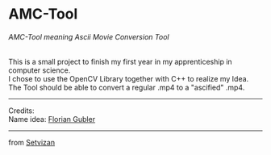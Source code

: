 # AMC-Tool
###### AMC-Tool meaning Ascii Movie Conversion Tool

This is a small project to finish my first year in my apprenticeship in computer science. <br>
I chose to use the OpenCV Library together with C++ to realize my Idea.<br>
The Tool should be able to convert a regular .mp4 to a "ascified" .mp4.<br>

-----------------------------------------------------------------
Credits: <br>
Name idea: [Florian Gubler](https://github.com/FlorianGubler) <br>

-----------------------------------------------------------------
from [Setvizan](https://github.com/Setvizan/)
